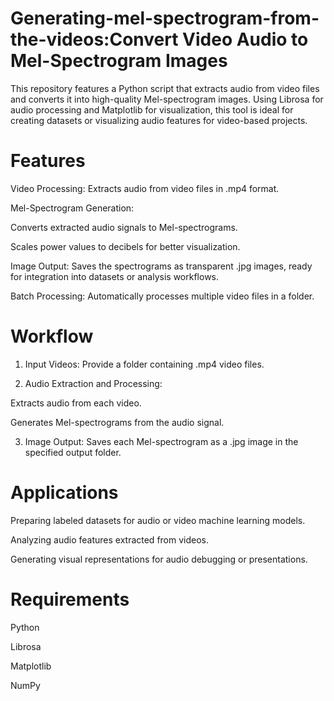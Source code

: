 # Generating-mel-spectrogram-from-the-videos:Convert Video Audio to Mel-Spectrogram Images

This repository features a Python script that extracts audio from video files and converts it into high-quality Mel-spectrogram images. Using Librosa for audio processing and Matplotlib for visualization, this tool is ideal for creating datasets or visualizing audio features for video-based projects.

# Features
Video Processing: Extracts audio from video files in .mp4 format.

Mel-Spectrogram Generation:

Converts extracted audio signals to Mel-spectrograms.

Scales power values to decibels for better visualization.

Image Output: Saves the spectrograms as transparent .jpg images, ready for integration into datasets or analysis workflows.

Batch Processing: Automatically processes multiple video files in a folder.

# Workflow
1. Input Videos: Provide a folder containing .mp4 video files.

2. Audio Extraction and Processing:

Extracts audio from each video.

Generates Mel-spectrograms from the audio signal.

3. Image Output: Saves each Mel-spectrogram as a .jpg image in the specified output folder.
# Applications
Preparing labeled datasets for audio or video machine learning models.

Analyzing audio features extracted from videos.

Generating visual representations for audio debugging or presentations.

# Requirements
Python

Librosa

Matplotlib

NumPy
